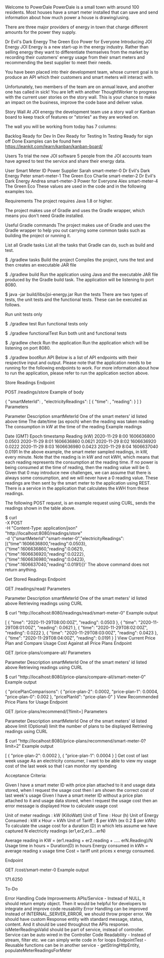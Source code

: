 Welcome to PowerDale
PowerDale is a small town with around 100 residents. Most houses have a smart meter installed that can save and send information about how much power a house is drawing/using.

There are three major providers of energy in town that charge different amounts for the power they supply.

Dr Evil's Dark Energy
The Green Eco
Power for Everyone
Introducing JOI Energy
JOI Energy is a new start-up in the energy industry. Rather than selling energy they want to differentiate themselves from the market by recording their customers' energy usage from their smart meters and recommending the best supplier to meet their needs.

You have been placed into their development team, whose current goal is to produce an API which their customers and smart meters will interact with.

Unfortunately, two members of the team are on annual leave, and another one has called in sick! You are left with another ThoughtWorker to progress with the current user stories on the story wall. This is your chance to make an impact on the business, improve the code base and deliver value.

Story Wall
At JOI energy the development team use a story wall or Kanban board to keep track of features or "stories" as they are worked on.

The wall you will be working from today has 7 columns:

Backlog
Ready for Dev
In Dev
Ready for Testing
In Testing
Ready for sign off
Done
Examples can be found here https://leankit.com/learn/kanban/kanban-board/

Users
To trial the new JOI software 5 people from the JOI accounts team have agreed to test the service and share their energy data.

User	Smart Meter ID	Power Supplier
Sarah	smart-meter-0	Dr Evil's Dark Energy
Peter	smart-meter-1	The Green Eco
Charlie	smart-meter-2	Dr Evil's Dark Energy
Andrea	smart-meter-3	Power for Everyone
Alex	smart-meter-4	The Green Eco
These values are used in the code and in the following examples too.

Requirements
The project requires Java 1.8 or higher.

The project makes use of Gradle and uses the Gradle wrapper, which means you don't need Gradle installed.

Useful Gradle commands
The project makes use of Gradle and uses the Gradle wrapper to help you out carrying some common tasks such as building the project or running it.

List all Gradle tasks
List all the tasks that Gradle can do, such as build and test.

$ ./gradlew tasks
Build the project
Compiles the project, runs the test and then creates an executable JAR file

$ ./gradlew build
Run the application using Java and the executable JAR file produced by the Gradle build task. The application will be listening to port 8080.

$ java -jar build/libs/joi-energy.jar
Run the tests
There are two types of tests, the unit tests and the functional tests. These can be executed as follows.

Run unit tests only

$ ./gradlew test
Run functional tests only

$ ./gradlew functionalTest
Run both unit and functional tests

$ ./gradlew check
Run the application
Run the application which will be listening on port 8080.

$ ./gradlew bootRun
API
Below is a list of API endpoints with their respective input and output. Please note that the application needs to be running for the following endpoints to work. For more information about how to run the application, please refer to run the application section above.

Store Readings
Endpoint

POST /readings/store
Example of body

{
  "smartMeterId": <smartMeterId>,
  "electricityReadings": [
    {
      "time": <time>,
      "reading": <reading>
    }
  ]
}
Parameters

Parameter	Description
smartMeterId	One of the smart meters' id listed above
time	The date/time (as epoch) when the reading was taken
reading	The consumption in kW at the time of the reading
Example readings

Date (GMT)	Epoch timestamp	Reading (kW)
2020-11-29 8:00	1606636800	0.0503
2020-11-29 8:01	1606636860	0.0621
2020-11-29 8:02	1606636920	0.0222
2020-11-29 8:03	1606636980	0.0423
2020-11-29 8:04	1606637040	0.0191
In the above example, the smart meter sampled readings, in kW, every minute. Note that the reading is in kW and not kWH, which means that each reading represents the consumption at the reading time. If no power is being consumed at the time of reading, then the reading value will be 0. Given that 0 may introduce new challenges, we can assume that there is always some consumption, and we will never have a 0 reading value. These readings are then sent by the smart meter to the application using REST. There is a service in the application that calculates the kWH from these readings.

The following POST request, is an example request using CURL, sends the readings shown in the table above.

$ curl \
  -X POST \
  -H "Content-Type: application/json" \
  "http://localhost:8080/readings/store" \
  -d '{"smartMeterId":"smart-meter-0","electricityReadings":[{"time":1606636800,"reading":0.0503},{"time":1606636860,"reading":0.0621},{"time":1606636920,"reading":0.0222},{"time":1606636980,"reading":0.0423},{"time":1606637040,"reading":0.0191}]}'
The above command does not return anything.

Get Stored Readings
Endpoint

GET /readings/read/<smartMeterId>
Parameters

Parameter	Description
smartMeterId	One of the smart meters' id listed above
Retrieving readings using CURL

$ curl "http://localhost:8080/readings/read/smart-meter-0"
Example output

[
  {
    "time": "2020-11-29T08:00:00Z",
    "reading": 0.0503
  },
  {
    "time": "2020-11-29T08:01:00Z",
    "reading": 0.0621
  },
  {
    "time": "2020-11-29T08:02:00Z",
    "reading": 0.0222
  },
  {
    "time": "2020-11-29T08:03:00Z",
    "reading": 0.0423
  },
  {
    "time": "2020-11-29T08:04:00Z",
    "reading": 0.0191
  }
]
View Current Price Plan and Compare Usage Cost Against all Price Plans
Endpoint

GET /price-plans/compare-all/<smartMeterId>
Parameters

Parameter	Description
smartMeterId	One of the smart meters' id listed above
Retrieving readings using CURL

$ curl "http://localhost:8080/price-plans/compare-all/smart-meter-0"
Example output

{
  "pricePlanComparisons": {
    "price-plan-2": 0.0002,
    "price-plan-1": 0.0004,
    "price-plan-0": 0.002
  },
  "pricePlanId": "price-plan-0"
}
View Recommended Price Plans for Usage
Endpoint

GET /price-plans/recommend/<smartMeterId>[?limit=<limit>]
Parameters

Parameter	Description
smartMeterId	One of the smart meters' id listed above
limit	(Optional) limit the number of plans to be displayed
Retrieving readings using CURL

$ curl "http://localhost:8080/price-plans/recommend/smart-meter-0?limit=2"
Example output

[
  {
    "price-plan-2": 0.0002
  },
  {
    "price-plan-1": 0.0004
  }
]
Get cost of last week usage
As an electricity consumer, I want to be able to view my usage cost of the last week so that I can monitor my spending

Acceptance Criteria:

Given I have a smart meter ID with price plan attached to it and usage data stored, when I request the usage cost then I am shown the correct cost of last week's usage
Given I have a smart meter ID without a price plan attached to it and usage data stored, when I request the usage cost then an error message is displayed
How to calculate usage cost

Unit of meter readings : kW (KilloWatt)
Unit of Time : Hour (h)
Unit of Energy Consumed : kW x Hour = kWh
Unit of Tariff : $ per kWh (ex 0.2 $ per kWh)
To calculate the usage cost for a duration (D) in which lets assume we have captured N electricity readings (er1,er2,er3....erN)

Average reading in KW = (er1.reading + er2.reading + ..... erN.Reading)/N Usage time in hours = Duration(D) in hours Energy consumed in kWh = average reading x usage time Cost = tariff unit prices x energy consumed.

Endpoint

GET /cost/smart-meter-0
Example output

171.6250

To-Do

Error Handling
Code Improvements
APIs/Service - Instead of NULL, it should return empty object. Then it would be helpful for developers to integrate and improve code reusability
Error Handling can be improved
Instead of INTERNAL_SERVER_ERROR, we should throw proper error.
We should have custom Response entity with standard message, status, content. And it should be used throughout the APIs response.
isMeterReadingsValid should be part of service, instead of controller.
Service can be auto wired in the Controller
Code Readability - Instead of stream, filter etc. we can simply write code in for loops
EndpointTest - Reusable functions can be in another service - getStringHttpEntity, populateMeterReadingsForMeter
